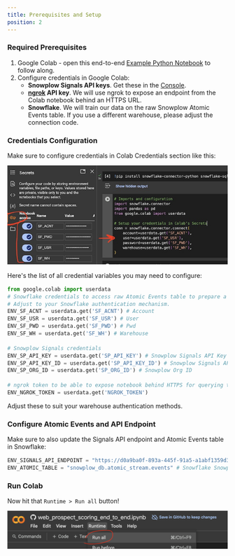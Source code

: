 ```yaml
---
title: Prerequisites and Setup
position: 2
---
```


### Required Prerequisites

1. Google Colab - open this end-to-end [Example Python Notebook](https://colab.research.google.com/github/snowplow-incubator/signals-notebooks/blob/main/web/web_prospect_scoring_end_to_end.ipynb) to follow along.
2. Configure credentials in Google Colab:
    - **Snowplow Signals API keys**. Get these in the [Console](https://console.snowplowanalytics.com/).
    - **[ngrok](https://dashboard.ngrok.com/) API key**. We will use ngrok to expose an endpoint from the Colab notebook behind an HTTPS URL.
    - **Snowflake**. We will train our data on the raw Snowplow Atomic Events table. If you use a different warehouse, please adjust the connection code.

### Credentials Configuration

Make sure to configure credentials in Colab Credentials section like this:

![](./screenshots/colab_credentials.jpeg)

Here's the list of all credential variables you may need to configure:

```python
from google.colab import userdata
# Snowflake credentials to access raw Atomic Events table to prepare a historical training dataset
# Adjust to your Snowflake authentication mechanism.
ENV_SF_ACNT = userdata.get('SF_ACNT') # Account
ENV_SF_USR = userdata.get('SF_USR') # User
ENV_SF_PWD = userdata.get('SF_PWD') # Pwd
ENV_SF_WH = userdata.get('SF_WH') # Warehouse

# Snowplow Signals credentials
ENV_SP_API_KEY = userdata.get('SP_API_KEY') # Snowplow Signals API Key
ENV_SP_API_KEY_ID = userdata.get('SP_API_KEY_ID') # Snowplow Signals API ID
ENV_SP_ORG_ID = userdata.get('SP_ORG_ID') # Snowplow Org ID

# ngrok token to be able to expose notebook behind HTTPS for querying the API
ENV_NGROK_TOKEN = userdata.get('NGROK_TOKEN')
```

Adjust these to suit your warehouse authentication methods.

### Configure Atomic Events and API Endpoint

Make sure to also update the Signals API endpoint and Atomic Events table in Snowflake:

```python
ENV_SIGNALS_API_ENDPOINT = "https://d0a9ba0f-893a-445f-91a5-a1abf1359d34.svc.snplow.net" # Snowplow Signals API Endpoint
ENV_ATOMIC_TABLE = "snowplow_db.atomic_stream.events" # Snowflake Snowplow Atomic Table
```

### Run Colab

Now hit that `Runtime > Run all` button!

![](./screenshots/runtime_run_all.png)
